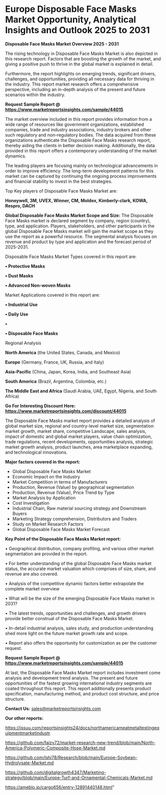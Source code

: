 # Europe Disposable Face Masks Market Opportunity, Analytical Insights and Outlook 2025 to 2031

<Strong> Disposable Face Masks Market Overview 2025 - 2031</strong>

The rising technology in Disposable Face Masks Market is also depicted in this research report. Factors that are boosting the growth of the market, and giving a positive push to thrive in the global market is explained in detail.

Furthermore, the report highlights on emerging trends, significant drivers, challenges, and opportunities, providing all necessary data for thriving in the industry. This report market research offers a comprehensive perspective, including an in-depth analysis of the present and future scenarios within the industry.

<strong>Request Sample Report @ <a href=https://www.marketreportsinsights.com/sample/44015>https://www.marketreportsinsights.com/sample/44015</a></strong>

The market overview included in this report provides information from a wide range of resources like government organizations, established companies, trade and industry associations, industry brokers and other such regulatory and non-regulatory bodies. The data acquired from these organizations authenticate the Disposable Face Masks research report, thereby aiding the clients in better decision making. Additionally, the data provided in this report offers a contemporary understanding of the market dynamics.

The leading players are focusing mainly on technological advancements in order to improve efficiency. The long-term development patterns for this market can be captured by continuing the ongoing process improvements and financial stability to invest in the best strategies.

Top Key players of Disposable Face Masks Market are:

<strong>Honeywell, 3M, UVEX, Winner, CM, Moldex, Kimberly-clark, KOWA, Respro, DACH</strong>

<strong><b>Global Disposable Face Masks Market Scope and Size:</b></strong>
The Disposable Face Masks market is declared segment by company, region (country), type, and application. Players, stakeholders, and other participants in the global Disposable Face Masks market will gain the market scope as they use the report as a powerful resource. The segmental analysis focuses on revenue and product by type and application and the forecast period of 2025-2031.

Disposable Face Masks Market Types covered in this report are:

<strong>•  Protective Masks

•  Dust Masks

•  Advanced Non-woven Masks</strong>

Market Applications covered in this report are:

<strong>•  Industrial Use

•  Daily Use

•  

•  Disposable Face Masks</strong> 

Regional Analysis

<strong>North America</strong> (the United States, Canada, and Mexico)

<strong>Europe</strong> (Germany, France, UK, Russia, and Italy)

<strong>Asia-Pacific</strong> (China, Japan, Korea, India, and Southeast Asia)

<strong>South America</strong> (Brazil, Argentina, Colombia, etc.)

<strong>The Middle East and Africa</strong> (Saudi Arabia, UAE, Egypt, Nigeria, and South Africa)

<strong>Go For Interesting Discount Here: <a href=https://www.marketreportsinsights.com/discount/44015>https://www.marketreportsinsights.com/discount/44015</a></strong>

The Disposable Face Masks market report provides a detailed analysis of global market size, regional and country-level market size, segmentation market growth, market share, competitive Landscape, sales analysis, impact of domestic and global market players, value chain optimization, trade regulations, recent developments, opportunities analysis, strategic market growth analysis, product launches, area marketplace expanding, and technological innovations.

<strong><b>Major factors covered in the report:</b></strong>
<ul>
  <li>Global Disposable Face Masks Market </li>
  <li>Economic Impact on the Industry</li>
  <li>Market Competition in terms of Manufacturers</li>
  <li>Production, Revenue (Value) by geographical segmentation</li>
  <li>Production, Revenue (Value), Price Trend by Type</li>
  <li>Market Analysis by Application</li>
  <li>Cost Investigation</li>
  <li>Industrial Chain, Raw material sourcing strategy and Downstream Buyers</li>
  <li>Marketing Strategy comprehension, Distributors and Traders</li>
  <li>Study on Market Research Factors</li>
  <li>Global Disposable Face Masks Market Forecast</li>
</ul>

<strong><b>Key Point of the Disposable Face Masks Market report:</b></strong>

• Geographical distribution, company profiling, and various other market segmentation are provided in the report.

• For better understanding of the global Disposable Face Masks market status, the accurate market valuation which comprises of size, share, and revenue are also covered.

• Analysis of the competitive dynamic factors better extrapolate the complete market overview

• What will be the size of the emerging Disposable Face Masks market in 2031?

• The latest trends, opportunities and challenges, and growth drivers provide better construal of the Disposable Face Masks Market.

• In-detail industrial analysis, sales study, and production understanding shed more light on the future market growth rate and scope.

• Report also offers the opportunity for customization as per the customer request.

<strong>Request Sample Report @ <a href=https://www.marketreportsinsights.com/sample/44015>https://www.marketreportsinsights.com/sample/44015</a></strong>

At last, the Disposable Face Masks Market report includes investment come analysis and development trend analysis. The present and future opportunities of the fastest growing international industry segments are coated throughout this report. This report additionally presents product specification, manufacturing method, and product cost structure, and price structure.

<strong>Contact Us:</strong>
sales@marketreportsinsights.com

<strong>Our other reports:</strong>

<a href=https://issuu.com/reportsinsights24/docs/northamericameatmetaltestingequipmentmarketindustr>https://issuu.com/reportsinsights24/docs/northamericameatmetaltestingequipmentmarketindustr</a>

<a href=https://github.com/faizy72/market-research-new-trend/blob/main/North-America-Polymeric-Composite-Hose-Market.md>https://github.com/faizy72/market-research-new-trend/blob/main/North-America-Polymeric-Composite-Hose-Market.md</a>

<a href=https://github.com/Ishi78/Research/blob/main/Europe-Soybean-Hydrolysate-Market.md>https://github.com/Ishi78/Research/blob/main/Europe-Soybean-Hydrolysate-Market.md</a>

<a href=https://github.com/digitalgrowth4347/Marketing-strategy/blob/main/Europe-Turf-and-Ornamental-Chemicals-Market.md>https://github.com/digitalgrowth4347/Marketing-strategy/blob/main/Europe-Turf-and-Ornamental-Chemicals-Market.md</a>

<a href=https://ameblo.jp/cargo656/entry-12891440148.html>https://ameblo.jp/cargo656/entry-12891440148.html</a>"
